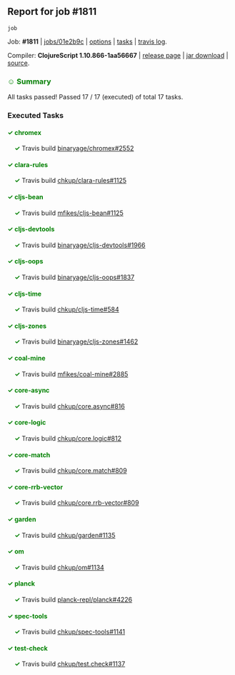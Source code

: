 ## Report for job #1811
```
job
```


Job: **#1811** | [jobs/01e2b9c](https://github.com/cljs-oss/canary/commit/01e2b9c466f643eaf2a42b63a11b766e6e74cbea) | [options](options.edn) | [tasks](tasks.edn) | [travis log](https://travis-ci.com/cljs-oss/canary/builds/227421877).

Compiler: **ClojureScript 1.10.866-1aa56667** | [release page](https://github.com/cljs-oss/canary/releases/tag/r1.10.866-1aa56667) | [jar download](https://github.com/cljs-oss/canary/releases/download/r1.10.866-1aa56667/clojurescript-1.10.866-1aa56667.jar) | [source](https://github.com/clojure/clojurescript/commit/1aa56667620198eee5b42a36e36691d514d47c9b).

### <b style='color:green'>☺ Summary</b>

All tasks passed! Passed 17 / 17 (executed) of total 17 tasks.

### Executed Tasks

#### <b style='color:green'>&#x2713; chromex</b>
&nbsp;&nbsp;&nbsp;&nbsp;<b style='color:green'>&#x2713;</b> Travis build [binaryage/chromex#2552](https://travis-ci.com/binaryage/chromex/builds/227421928)<br>

#### <b style='color:green'>&#x2713; clara-rules</b>
&nbsp;&nbsp;&nbsp;&nbsp;<b style='color:green'>&#x2713;</b> Travis build [chkup/clara-rules#1125](https://travis-ci.com/chkup/clara-rules/builds/227421930)<br>

#### <b style='color:green'>&#x2713; cljs-bean</b>
&nbsp;&nbsp;&nbsp;&nbsp;<b style='color:green'>&#x2713;</b> Travis build [mfikes/cljs-bean#1125](https://travis-ci.com/mfikes/cljs-bean/builds/227421931)<br>

#### <b style='color:green'>&#x2713; cljs-devtools</b>
&nbsp;&nbsp;&nbsp;&nbsp;<b style='color:green'>&#x2713;</b> Travis build [binaryage/cljs-devtools#1966](https://travis-ci.com/binaryage/cljs-devtools/builds/227421932)<br>

#### <b style='color:green'>&#x2713; cljs-oops</b>
&nbsp;&nbsp;&nbsp;&nbsp;<b style='color:green'>&#x2713;</b> Travis build [binaryage/cljs-oops#1837](https://travis-ci.com/binaryage/cljs-oops/builds/227421933)<br>

#### <b style='color:green'>&#x2713; cljs-time</b>
&nbsp;&nbsp;&nbsp;&nbsp;<b style='color:green'>&#x2713;</b> Travis build [chkup/cljs-time#584](https://travis-ci.com/chkup/cljs-time/builds/227421934)<br>

#### <b style='color:green'>&#x2713; cljs-zones</b>
&nbsp;&nbsp;&nbsp;&nbsp;<b style='color:green'>&#x2713;</b> Travis build [binaryage/cljs-zones#1462](https://travis-ci.com/binaryage/cljs-zones/builds/227421935)<br>

#### <b style='color:green'>&#x2713; coal-mine</b>
&nbsp;&nbsp;&nbsp;&nbsp;<b style='color:green'>&#x2713;</b> Travis build [mfikes/coal-mine#2885](https://travis-ci.com/mfikes/coal-mine/builds/227421936)<br>

#### <b style='color:green'>&#x2713; core-async</b>
&nbsp;&nbsp;&nbsp;&nbsp;<b style='color:green'>&#x2713;</b> Travis build [chkup/core.async#816](https://travis-ci.com/chkup/core.async/builds/227421937)<br>

#### <b style='color:green'>&#x2713; core-logic</b>
&nbsp;&nbsp;&nbsp;&nbsp;<b style='color:green'>&#x2713;</b> Travis build [chkup/core.logic#812](https://travis-ci.com/chkup/core.logic/builds/227421938)<br>

#### <b style='color:green'>&#x2713; core-match</b>
&nbsp;&nbsp;&nbsp;&nbsp;<b style='color:green'>&#x2713;</b> Travis build [chkup/core.match#809](https://travis-ci.com/chkup/core.match/builds/227421939)<br>

#### <b style='color:green'>&#x2713; core-rrb-vector</b>
&nbsp;&nbsp;&nbsp;&nbsp;<b style='color:green'>&#x2713;</b> Travis build [chkup/core.rrb-vector#809](https://travis-ci.com/chkup/core.rrb-vector/builds/227421941)<br>

#### <b style='color:green'>&#x2713; garden</b>
&nbsp;&nbsp;&nbsp;&nbsp;<b style='color:green'>&#x2713;</b> Travis build [chkup/garden#1135](https://travis-ci.com/chkup/garden/builds/227421942)<br>

#### <b style='color:green'>&#x2713; om</b>
&nbsp;&nbsp;&nbsp;&nbsp;<b style='color:green'>&#x2713;</b> Travis build [chkup/om#1134](https://travis-ci.com/chkup/om/builds/227421949)<br>

#### <b style='color:green'>&#x2713; planck</b>
&nbsp;&nbsp;&nbsp;&nbsp;<b style='color:green'>&#x2713;</b> Travis build [planck-repl/planck#4226](https://travis-ci.com/planck-repl/planck/builds/227421946)<br>

#### <b style='color:green'>&#x2713; spec-tools</b>
&nbsp;&nbsp;&nbsp;&nbsp;<b style='color:green'>&#x2713;</b> Travis build [chkup/spec-tools#1141](https://travis-ci.com/chkup/spec-tools/builds/227421945)<br>

#### <b style='color:green'>&#x2713; test-check</b>
&nbsp;&nbsp;&nbsp;&nbsp;<b style='color:green'>&#x2713;</b> Travis build [chkup/test.check#1137](https://travis-ci.com/chkup/test.check/builds/227421943)<br>